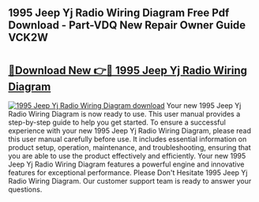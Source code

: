 ## 1995 Jeep Yj Radio Wiring Diagram Free Pdf Download - Part-VDQ New Repair Owner Guide VCK2W

# <h2><a href="http://dfi0xx.blite.top/?on=1995+Jeep+Yj+Radio+Wiring+Diagram">🔗Download New 👉🔴 1995 Jeep Yj Radio Wiring Diagram</a></h2>

[![1995 Jeep Yj Radio Wiring Diagram download](https://i.imgur.com/lujVjoI.png)](http://dfi0xx.blite.top/?on=1995+Jeep+Yj+Radio+Wiring+Diagram)
Your new 1995 Jeep Yj Radio Wiring Diagram is now ready to use. This user manual provides a step-by-step guide to help you get started. To ensure a successful experience with your new 1995 Jeep Yj Radio Wiring Diagram, please read this user manual carefully before use. It includes essential information on product setup, operation, maintenance, and troubleshooting, ensuring that you are able to use the product effectively and efficiently. Your new 1995 Jeep Yj Radio Wiring Diagram features a powerful engine and innovative features for exceptional performance. Please Don't Hesitate 1995 Jeep Yj Radio Wiring Diagram. Our customer support team is ready to answer your questions.
